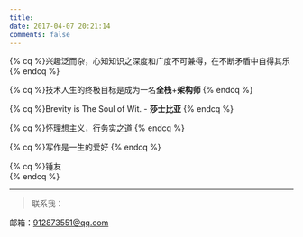 ```yaml
---
title: 
date: 2017-04-07 20:21:14
comments: false
---
```


{% cq %}兴趣泛而杂，心知知识之深度和广度不可兼得，在不断矛盾中自得其乐 
{% endcq %}

{% cq %}技术人生的终极目标是成为一名**全栈**+**架构师**
{% endcq %}

{% cq %}Brevity is The Soul of Wit. - **莎士比亚**
{% endcq %}

{% cq %}怀理想主义，行务实之道
{% endcq %}

{% cq %}写作是一生的爱好 
{% endcq %}

{% cq %}锤友  
{% endcq %}

---

> 联系我：

邮箱：912873551@qq.com